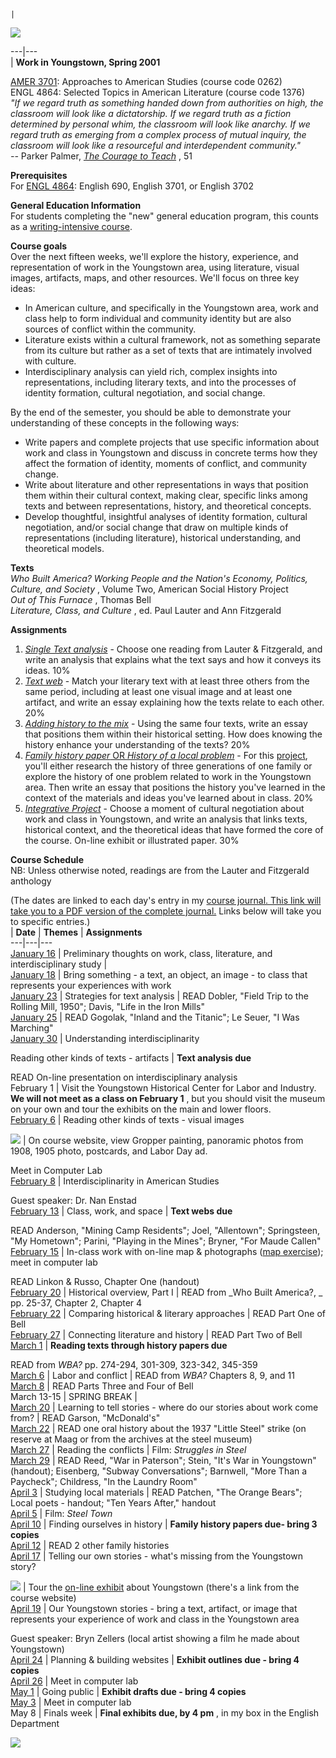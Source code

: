     | 

![](http://www.as.ysu.edu/~amerst/SyllabusHead.jpg)  
  
---|---  
  |  **Work in Youngstown, Spring 2001**

[AMER 3701](javascript:;): Approaches to American Studies (course code 0262)  
ENGL 4864: Selected Topics in American Literature (course code 1376)  
_"If we regard truth as something handed down from authorities on high, the
classroom will look like a dictatorship. If we regard truth as a fiction
determined by personal whim, the classroom will look like anarchy. If we
regard truth as emerging from a complex process of mutual inquiry, the
classroom will look like a resourceful and interdependent community."_  
_\--_ Parker Palmer, _[The Courage to Teach](javascript:;)_ , 51

**Prerequisites**  
For [ENGL 4864](javascript:;): English 690, English 3701, or English 3702

**General Education Information**  
For students completing the "new" general education program, this counts as a
[writing-intensive course](javascript:;).

**Course goals**  
Over the next fifteen weeks, we'll explore the history, experience, and
representation of work in the Youngstown area, using literature, visual
images, artifacts, maps, and other resources. We'll focus on three key ideas:

  * In American culture, and specifically in the Youngstown area, work and class help to form individual and community identity but are also sources of conflict within the community.
  * Literature exists within a cultural framework, not as something separate from its culture but rather as a set of texts that are intimately involved with culture. 
  * Interdisciplinary analysis can yield rich, complex insights into representations, including literary texts, and into the processes of identity formation, cultural negotiation, and social change.

By the end of the semester, you should be able to demonstrate your
understanding of these concepts in the following ways:

  * Write papers and complete projects that use specific information about work and class in Youngstown and discuss in concrete terms how they affect the formation of identity, moments of conflict, and community change.
  * Write about literature and other representations in ways that position them within their cultural context, making clear, specific links among texts and between representations, history, and theoretical concepts.
  * Develop thoughtful, insightful analyses of identity formation, cultural negotiation, and/or social change that draw on multiple kinds of representations (including literature), historical understanding, and theoretical models.

**Texts**  
_Who Built America? Working People and the Nation's Economy, Politics,
Culture, and Society_ , Volume Two, American Social History Project  
_Out of This Furnace_ , Thomas Bell  
_Literature, Class, and Culture_ , ed. Paul Lauter and Ann Fitzgerald  


**Assignments**

  1. _[Single Text analysis](http://www.as.ysu.edu/~amerst/SingleTextAn.htm)_ \- Choose one reading from Lauter  & Fitzgerald, and write an analysis that explains what the text says and how it conveys its ideas. 10%
  2. _[Text web](http://www.as.ysu.edu/~amerst/TextWeb.htm)_ \- Match your literary text with at least three others from the same period, including at least one visual image and at least one artifact, and write an essay explaining how the texts relate to each other. 20%
  3. _[Adding history to the mix](http://www.as.ysu.edu/~amerst/Text&History.htm)_ \- Using the same four texts, write an essay that positions them within their historical setting. How does knowing the history enhance your understanding of the texts? 20%
  4. [_Family history paper_ OR _History of a local problem_](http://www.as.ysu.edu/~amerst/FamilyHistory.htm) \- For this [project](javascript:;), you'll either research the history of three generations of one family or explore the history of one problem related to work in the Youngstown area. Then write an essay that positions the history you've learned in the context of the materials and ideas you've learned about in class. 20% 
  5. _[Integrative Project](http://www.as.ysu.edu/~amerst/IntProject.htm)_ \- Choose a moment of cultural negotiation about work and class in Youngstown, and write an analysis that links texts, historical context, and the theoretical ideas that have formed the core of the course. On-line exhibit or illustrated paper. 30%  

**Course Schedule**  
NB: Unless otherwise noted, readings are from the Lauter and Fitzgerald
anthology

(The dates are linked to each day's entry in my [course journal.  This link
will take you to a PDF version of the complete
journal.](http://www.as.ysu.edu/~amerst/CJournal.pdf)  Links below will take
you to specific entries.)  
  | **Date** | **Themes** | **Assignments**  
---|---|---  
[January 16](http://www.as.ysu.edu/~amerst/CJournal.htm) |  Preliminary
thoughts on work, class, literature, and interdisciplinary study  |  
[January 18](http://www.as.ysu.edu/~amerst/CJournal.htm#Jan18) | Bring
something \- a text, an object, an image - to class that represents your
experiences with work  
[January 23](http://www.as.ysu.edu/~amerst/CJournal.htm#Jan23) | Strategies
for text analysis | READ Dobler, "Field Trip to the Rolling Mill, 1950";
Davis, "Life in the Iron Mills"  
[January 25](http://www.as.ysu.edu/~amerst/CJournal.htm#Jan25) | READ Gogolak,
"Inland and the Titanic"; Le Seuer, "I Was Marching"  
[January 30](http://www.as.ysu.edu/~amerst/CJournal.htm#Jan30) | Understanding
interdisciplinarity  
    


Reading other kinds of texts \- artifacts | **Text analysis due**

READ On-line presentation on interdisciplinary analysis  
February 1 | Visit the Youngstown Historical Center for Labor and Industry.
**We will not meet as a class on February 1** , but you should visit the
museum on your own and tour the exhibits on the main and lower floors.  
[February 6](http://www.as.ysu.edu/~amerst/CJournal.htm#Feb6) | Reading other
kinds of texts - visual images

[![](http://www.as.ysu.edu/~amerst/GropperPrint.jpg)](http://www.butlerart.com/pc_book/pages/william_gropper_1897.htm)
| On course website, view Gropper painting, panoramic photos from 1908, 1905
photo, postcards, and Labor Day ad.

Meet in Computer Lab  
[February 8](http://www.as.ysu.edu/~amerst/CJournal.htm#Feb8) |
Interdisciplinarity in American Studies

Guest speaker: Dr. Nan Enstad  
[February 13](http://www.as.ysu.edu/~amerst/CJournal.htm#Feb13) | Class, work,
and space | **Text webs due**

READ Anderson, "Mining Camp Residents"; Joel, "Allentown"; Springsteen, "My
Hometown"; Parini, "Playing in the Mines"; Bryner, "For Maude Callen"  
[February 15](http://www.as.ysu.edu/~amerst/CJournal.htm#Feb15) | In-class
work with on-line map & photographs ([map
exercise](http://www.as.ysu.edu/~amerst/MapExercise.htm)); meet in computer
lab

READ Linkon & Russo, Chapter One (handout)  
[February 20](http://www.as.ysu.edu/~amerst/CJournal.htm#Feb20) | Historical
overview, Part I  | READ from _Who Built America?,  _ pp. 25-37, Chapter 2,
Chapter 4  
[February 22](http://www.as.ysu.edu/~amerst/CJournal.htm#Feb22) | Comparing
historical & literary approaches | READ Part One of Bell  
[February 27](http://www.as.ysu.edu/~amerst/CJournal.htm#Feb27) | Connecting
literature and history | READ Part Two of Bell  
[March 1](http://www.as.ysu.edu/~amerst/CJournal.htm#Mar1) | **Reading texts
through history papers due**

READ from _WBA?_ pp. 274-294, 301-309, 323-342, 345-359  
[March 6](http://www.as.ysu.edu/~amerst/CJournal.htm#Mar6) |  Labor and
conflict | READ from _WBA?_ Chapters 8, 9, and 11  
[March 8](http://www.as.ysu.edu/~amerst/CJournal.htm#Mar8) |  READ Parts Three
and Four of Bell  
March 13-15 | SPRING BREAK  |  
[March 20](http://www.as.ysu.edu/~amerst/CJournal.htm#Mar20) | Learning to
tell stories - where do our stories about work come from? | READ Garson,
"McDonald's"  
[March 22](http://www.as.ysu.edu/~amerst/CJournal.htm#Mar22) | READ one oral
history about the 1937 "Little Steel" strike (on reserve at Maag or from the
archives at the steel museum)  
[March 27](http://www.as.ysu.edu/~amerst/CJournal.htm#Mar27) | Reading the
conflicts | Film: _Struggles in Steel_  
[March 29](http://www.as.ysu.edu/~amerst/CJournal.htm#Mar29) |  READ Reed,
"War in Paterson"; Stein, "It's War in Youngstown" (handout); Eisenberg,
"Subway Conversations"; Barnwell, "More Than a Paycheck"; Childress, "In the
Laundry Room"  
[April 3](http://www.as.ysu.edu/~amerst/CJournal.htm#Apr3) | Studying local
materials | READ Patchen, "The Orange Bears"; Local poets - handout; "Ten
Years After," handout  
[April 5](http://www.as.ysu.edu/~amerst/CJournal.htm#Apr5) | Film: _Steel
Town_  
[April 10](http://www.as.ysu.edu/~amerst/CJournal.htm#Apr10) |  Finding
ourselves in history | **Family history papers due- bring 3 copies**  
[April 12](http://www.as.ysu.edu/~amerst/CJournal.htm#Apr12) |  READ 2 other
family histories  
[April 17](http://www.as.ysu.edu/~amerst/CJournal.htm#Apr17) | Telling our own
stories - what's missing from the Youngstown story?

[![](http://www.as.ysu.edu/~amerst/YtownPeople.jpg)](http://www.as.ysu.edu/%7Ecwcs/Exhibit1.html)
| Tour the [on-line exhibit](http://www.as.ysu.edu/%7Ecwcs/Exhibit1.html)
about Youngstown (there's a link from the course website)  
[April 19](http://www.as.ysu.edu/~amerst/CJournal.htm#Apr19) | Our Youngstown
stories - bring a text, artifact, or image that represents your experience of
work and class in the Youngstown area

Guest speaker: Bryn Zellers (local artist showing a film he made about
Youngstown)  
[April 24](http://www.as.ysu.edu/~amerst/CJournal.htm#Apr24) | Planning &
building websites | **Exhibit outlines due - bring 4 copies**  
[April 26](http://www.as.ysu.edu/~amerst/CJournal.htm#Apr26) |  Meet in
computer lab  
[May 1](http://www.as.ysu.edu/~amerst/CJournal.htm#May1) | Going public |
**Exhibit drafts due - bring 4 copies**  
[May 3](http://www.as.ysu.edu/~amerst/CJournal.htm#May3) |  Meet in computer
lab  
May 8 | Finals week | **Final exhibits due, by 4 pm** , in my box in the
English Department  
  
![](http://www.as.ysu.edu/~amerst/Back.jpg)

